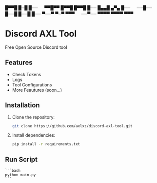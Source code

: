 
█▀▀█ █─█ █── 　 ▀▀█▀▀ █▀▀█ █▀▀█ █── 
█▄▄█ ▄▀▄ █── 　 ──█── █──█ █──█ █── 
▀──▀ ▀─▀ ▀▀▀ 　 ──▀── ▀▀▀▀ ▀▀▀▀ ▀▀▀

# Discord AXL Tool

Free Open Source Discord tool

## Features
- Check Tokens
- Logs 
- Tool Configurations
- More Feautures (soon...)


## Installation

1. Clone the repository:
    ```bash
    git clone https://github.com/axlxz/discord-axl-tool.git
    ```

2. Install dependencies:
    ```bash
    pip install -r requirements.txt
    ```
## Run Script

    ```bash
    python main.py
    ```
